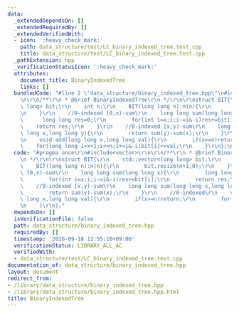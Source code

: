 ```yaml
---
data:
  _extendedDependsOn: []
  _extendedRequiredBy: []
  _extendedVerifiedWith:
  - icon: ':heavy_check_mark:'
    path: data_structure/test/LC_binary_indexed_tree.test.cpp
    title: data_structure/test/LC_binary_indexed_tree.test.cpp
  _pathExtension: hpp
  _verificationStatusIcon: ':heavy_check_mark:'
  attributes:
    document_title: BinaryIndexedTree
    links: []
  bundledCode: "#line 2 \"data_structure/binary_indexed_tree.hpp\"\n#include<vector>\r\
    \n\r\n/**\r\n * @brief BinaryIndexedTree\r\n */\r\n\r\nstruct BIT{\r\n    std::vector<long\
    \ long> bit;\r\n    int n;\r\n    BIT(long long n):n(n){\r\n        bit.resize(n+1,0);\r\
    \n    }\r\n    //0-indexed [0,x)-sum\r\n    long long sum(long long x){\r\n  \
    \      long long res=0;\r\n        for(int i=x;i;i-=i&-i)res+=bit[i];\r\n    \
    \    return res;\r\n    }\r\n    //0-indexed [x,y)-sum\r\n    long long sum(long\
    \ long x,long long y){\r\n        return sum(y)-sum(x);\r\n    }\r\n    //0-indexed\r\
    \n    void add(long long x,long long val){\r\n        if(x>=n)return;\r\n    \
    \    for(long long i=x+1;i<=n;i+=i&-i)bit[i]+=val;\r\n    }\r\n};\n"
  code: "#pragma once\r\n#include<vector>\r\n\r\n/**\r\n * @brief BinaryIndexedTree\r\
    \n */\r\n\r\nstruct BIT{\r\n    std::vector<long long> bit;\r\n    int n;\r\n\
    \    BIT(long long n):n(n){\r\n        bit.resize(n+1,0);\r\n    }\r\n    //0-indexed\
    \ [0,x)-sum\r\n    long long sum(long long x){\r\n        long long res=0;\r\n\
    \        for(int i=x;i;i-=i&-i)res+=bit[i];\r\n        return res;\r\n    }\r\n\
    \    //0-indexed [x,y)-sum\r\n    long long sum(long long x,long long y){\r\n\
    \        return sum(y)-sum(x);\r\n    }\r\n    //0-indexed\r\n    void add(long\
    \ long x,long long val){\r\n        if(x>=n)return;\r\n        for(long long i=x+1;i<=n;i+=i&-i)bit[i]+=val;\r\
    \n    }\r\n};"
  dependsOn: []
  isVerificationFile: false
  path: data_structure/binary_indexed_tree.hpp
  requiredBy: []
  timestamp: '2020-09-18 12:55:10+09:00'
  verificationStatus: LIBRARY_ALL_AC
  verifiedWith:
  - data_structure/test/LC_binary_indexed_tree.test.cpp
documentation_of: data_structure/binary_indexed_tree.hpp
layout: document
redirect_from:
- /library/data_structure/binary_indexed_tree.hpp
- /library/data_structure/binary_indexed_tree.hpp.html
title: BinaryIndexedTree
---
```

